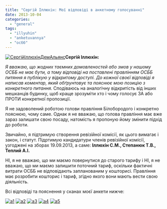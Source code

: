 ```yaml
---
title: "Сергій Іллюхін: Мої відповіді в анкетному голосуванні"
date: 2013-10-04
categories: 
  - "general"
tags: 
  - "illyuhin"
  - "anketuvannya"
  - "осбб"
---
```


[![СергійІллюхінДемАльянс](/wp-content/uploads/2013/10/SergiyIllyuhinDemAlyans.jpg)](/wp-content/uploads/2013/10/SergiyIllyuhinDemAlyans.jpg)**Сергій Іллюхін:**

_Я вважаю, що жодних таємних домовленостей або змов у нашому ОСББ не має бути, а тому відповіді на поставлені правлінням ОСББ питяння я публікую у відкритому доступі. До кожної своєї відповіді я написав коментар, який обґрунтовує та пояснює мою позицію з конкретного питання._ Сподіваюсь на аналогічну відкритість від інших мешканців будинку, щоб краще зрозуміти хто і чому голосує ЗА або ПРОТИ конкретної пропозиції.

Я не задоволений роботою голови правління Білобородого і конкретно пояснюю, чому саме. Однак я не вважаю, що голова правління має вже зараз залишати свою посаду, натомість я пропоную йому змінити підхід до роботи.

Звичайно, я підтримую створення ревізійної комісії, як цього вимагає і закон, і статут. Підртимую кандидатури членів ревізійної комісії, узгоджені на зборах 19.09.2013, а саме: **Іллюхін С.М., Степанюк Т.В., Теплий А.І.**

НІ, я не вважаю, що ми маємо повернутися до старого тарифу і НІ, я не вважаю, що ми маємо залишити поточний тариф, оскільки фактичні витрати ОСББ не відповідають запланованим у кошторисі. Правління має розробити кошторис і тариф, згідно якого вони мають вести свою діяльність.

Всі відповіді та пояснення у сканах моєї анкети нижче: <!--more-->

[![a1](/wp-content/uploads/2013/10/a1.jpg)](/wp-content/uploads/2013/10/a1.jpg) [![a2](/wp-content/uploads/2013/10/a2.jpg)](/wp-content/uploads/2013/10/a2.jpg) [![a3](/wp-content/uploads/2013/10/a3.jpg)](/wp-content/uploads/2013/10/a3.jpg) [![a4](/wp-content/uploads/2013/10/a4.jpg)](/wp-content/uploads/2013/10/a4.jpg) [![a5](/wp-content/uploads/2013/10/a5.jpg)](/wp-content/uploads/2013/10/a5.jpg)

